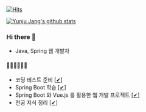 [![Hits](https://hits.seeyoufarm.com/api/count/incr/badge.svg?url=https%3A%2F%2Fgithub.com%2Fo3o-ovo3)](https://hits.seeyoufarm.com)

[![Yunju Jang's github stats](https://github-readme-stats.vercel.app/api?username=o3o-ovo3)](https://github.com/anuraghazra/github-readme-stats)
### Hi there 👋
- Java, Spring 웹 개발자

#### 🏃‍♀️🏃‍♀️🏃‍♀️ 
- 코딩 테스트 준비 [[✔]](https://github.com/o3o-ovo3/Algorithm-Practice)
- Spring Boot 학습 [[✔]](https://github.com/o3o-ovo3/Learn-Spring)
- Spring Boot 와 Vue.js 를 활용한 웹 개발 프로젝트 [[✔]](https://github.com/o3o-ovo3/example-spring)
- 전공 지식 정리 [[✔]](https://github.com/o3o-ovo3/Tech-Log)
<!--
**o3o-ovo3/o3o-ovo3** is a ✨ _special_ ✨ repository because its `README.md` (this file) appears on your GitHub profile.

Here are some ideas to get you started:

- 🔭 I’m currently working on ...
- 👯 I’m looking to collaborate on ...
- 🤔 I’m looking for help with ...
- 💬 Ask me about ...
- 📫 How to reach me: ...
- 😄 Pronouns: ...
- ⚡ Fun fact: ...
-->
